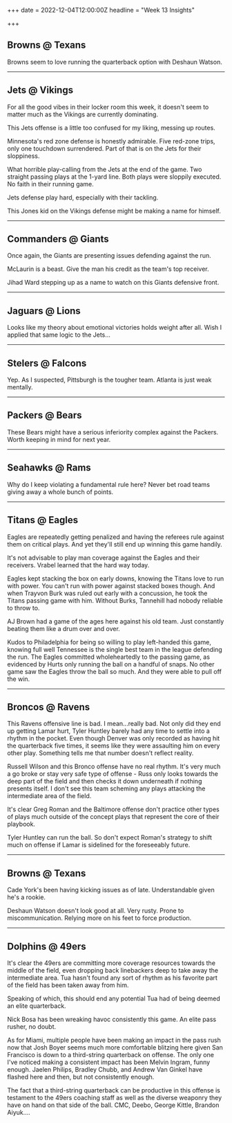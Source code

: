 +++
date = 2022-12-04T12:00:00Z
headline = "Week 13 Insights"

+++
## Browns @ Texans

Browns seem to love running the quarterback option with Deshaun Watson.

***

## Jets @ Vikings

For all the good vibes in their locker room this week, it doesn't seem to matter much as the Vikings are currently dominating.

This Jets offense is a little too confused for my liking, messing up routes.

Minnesota's red zone defense is honestly admirable. Five red-zone trips, only one touchdown surrendered. Part of that is on the Jets for their sloppiness.

What horrible play-calling from the Jets at the end of the game. Two straight passing plays at the 1-yard line. Both plays were sloppily executed. No faith in their running game.

Jets defense play hard, especially with their tackling.

This Jones kid on the Vikings defense might be making a name for himself.

***

## Commanders @ Giants

Once again, the Giants are presenting issues defending against the run.

McLaurin is a beast. Give the man his credit as the team's top receiver.

Jihad Ward stepping up as a name to watch on this Giants defensive front.

***

## Jaguars @ Lions

Looks like my theory about emotional victories holds weight after all. Wish I applied that same logic to the Jets...

***

## Stelers @ Falcons

Yep. As I suspected, Pittsburgh is the tougher team. Atlanta is just weak mentally.

***

## Packers @ Bears

These Bears might have a serious inferiority complex against the Packers. Worth keeping in mind for next year.

***

## Seahawks @ Rams

Why do I keep violating a fundamental rule here? Never bet road teams giving away a whole bunch of points.

***

## Titans @ Eagles

Eagles are repeatedly getting penalized and having the referees rule against them on critical plays. And yet they'll still end up winning this game handily.

It's not advisable to play man coverage against the Eagles and their receivers. Vrabel learned that the hard way today.

Eagles kept stacking the box on early downs, knowing the Titans love to run with power. You can't run with power against stacked boxes though. And when Trayvon Burk was ruled out early with a concussion, he took the Titans passing game with him. Without Burks, Tannehill had nobody reliable to throw to.

AJ Brown had a game of the ages here against his old team. Just constantly beating them like a drum over and over.

Kudos to Philadelphia for being so willing to play left-handed this game, knowing full well Tennessee is the single best team in the league defending the run. The Eagles committed wholeheartedly to the passing game, as evidenced by Hurts only running the ball on a handful of snaps. No other game saw the Eagles throw the ball so much. And they were able to pull off the win.

***

## Broncos @ Ravens

This Ravens offensive line is bad. I mean...really bad. Not only did they end up getting Lamar hurt, Tyler Huntley barely had any time to settle into a rhythm in the pocket. Even though Denver was only recorded as having hit the quarterback five times, it seems like they were assaulting him on every other play. Something tells me that number doesn't reflect reality.

Russell Wilson and this Bronco offense have no real rhythm. It's very much a go broke or stay very safe type of offense - Russ only looks towards the deep part of the field and then checks it down underneath if nothing presents itself. I don't see this team scheming any plays attacking the intermediate area of the field.

It's clear Greg Roman and the Baltimore offense don't practice other types of plays much outside of the concept plays that represent the core of their playbook.

Tyler Huntley can run the ball. So don't expect Roman's strategy to shift much on offense if Lamar is sidelined for the foreseeably future.

***

## Browns @ Texans

Cade York's been having kicking issues as of late. Understandable given he's a rookie.

Deshaun Watson doesn't look good at all. Very rusty. Prone to miscommunication. Relying more on his feet to force production.

***

## Dolphins @ 49ers

It's clear the 49ers are committing more coverage resources towards the middle of the field, even dropping back linebackers deep to take away the intermediate area. Tua hasn't found any sort of rhythm as his favorite part of the field has been taken away from him.

Speaking of which, this should end any potential Tua had of being deemed an elite quarterback.

Nick Bosa has been wreaking havoc consistently this game. An elite pass rusher, no doubt.

As for Miami, multiple people have been making an impact in the pass rush now that Josh Boyer seems much more comfortable blitzing here given San Francisco is down to a third-string quarterback on offense. The only one I've noticed making a consistent impact has been Melvin Ingram, funny enough. Jaelen Philips, Bradley Chubb, and Andrew Van Ginkel have flashed here and then, but not consistently enough. 

The fact that a third-string quarterback can be productive in this offense is testament to the 49ers coaching staff as well as the diverse weaponry they have on hand on that side of the ball. CMC, Deebo, George Kittle, Brandon Aiyuk....